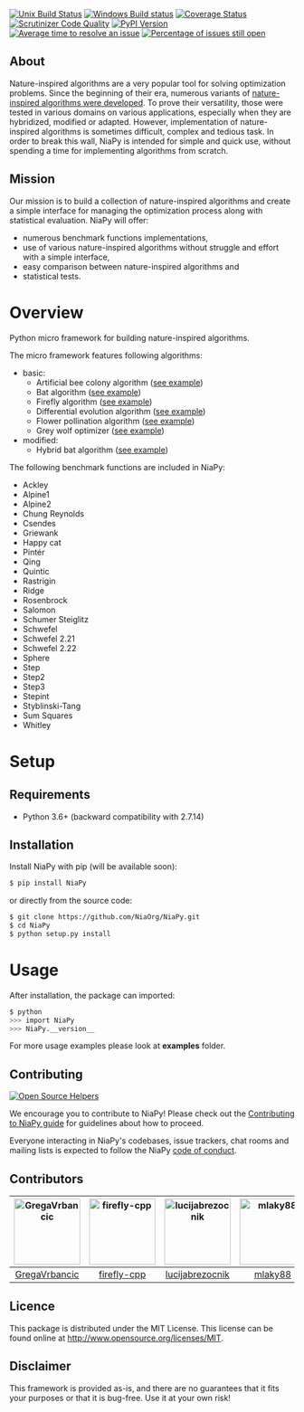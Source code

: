 [![Unix Build Status](https://img.shields.io/travis/NiaOrg/NiaPy/master.svg)](https://travis-ci.org/NiaOrg/NiaPy)
[![Windows Build status](https://ci.appveyor.com/api/projects/status/l5c0rp04mp04mbtq?svg=true)](https://ci.appveyor.com/project/GregaVrbancic/niapy)
[![Coverage Status](https://img.shields.io/coveralls/NiaOrg/NiaPy/master.svg)](https://coveralls.io/r/NiaOrg/NiaPy) [![Scrutinizer Code Quality](https://img.shields.io/scrutinizer/g/NiaOrg/NiaPy.svg)](https://scrutinizer-ci.com/g/NiaOrg/NiaPy/?branch=master)
[![PyPI Version](https://img.shields.io/pypi/v/NiaPy.svg)](https://pypi.python.org/pypi/NiaPy)
[![Average time to resolve an issue](http://isitmaintained.com/badge/resolution/NiaOrg/NiaPy.svg)](http://isitmaintained.com/project/NiaOrg/NiaPy "Average time to resolve an issue")
[![Percentage of issues still open](http://isitmaintained.com/badge/open/NiaOrg/NiaPy.svg)](http://isitmaintained.com/project/NiaOrg/NiaPy "Percentage of issues still open")

## About
Nature-inspired algorithms are a very popular tool for solving optimization problems. Since the beginning of their era, numerous variants of [nature-inspired algorithms were developed](https://arxiv.org/abs/1307.4186). To prove their versatility, those were tested in various domains on various applications, especially when they are hybridized, modified or adapted. However, implementation of nature-inspired algorithms is sometimes difficult, complex and tedious task. In order to break this wall, NiaPy is intended for simple and quick use, without spending a time for implementing algorithms from scratch.

## Mission
Our mission is to build a collection of nature-inspired algorithms and create a simple interface for managing the optimization process along with statistical evaluation. NiaPy will offer:


- numerous benchmark functions implementations,
- use of various nature-inspired algorithms without struggle and effort with a simple interface,
- easy comparison between nature-inspired algorithms and
- statistical tests.

# Overview

Python micro framework for building nature-inspired algorithms.

The micro framework features following algorithms:

- basic:
  - Artificial bee colony algorithm ([see example](examples/run_abc.py))
  - Bat algorithm ([see example](examples/run_ba.py))
  - Firefly algorithm ([see example](examples/run_fa.py))
  - Differential evolution algorithm ([see example](examples/run_de.py))
  - Flower pollination algorithm ([see example](examples/run_fpa.py))
  - Grey wolf optimizer ([see example](examples/run_gwo.py))
- modified:
  - Hybrid bat algorithm ([see example](examples/run_hba.py))

The following benchmark functions are included in NiaPy:

- Ackley
- Alpine1
- Alpine2
- Chung Reynolds
- Csendes
- Griewank
- Happy cat
- Pintér
- Qing
- Quintic
- Rastrigin
- Ridge
- Rosenbrock
- Salomon
- Schumer Steiglitz
- Schwefel
- Schwefel 2.21
- Schwefel 2.22
- Sphere
- Step
- Step2
- Step3
- Stepint
- Styblinski-Tang
- Sum Squares
- Whitley


# Setup

## Requirements

* Python 3.6+ (backward compatibility with 2.7.14)

## Installation

Install NiaPy with pip (will be available soon):

```sh
$ pip install NiaPy
```

or directly from the source code:

```sh
$ git clone https://github.com/NiaOrg/NiaPy.git
$ cd NiaPy
$ python setup.py install
```

# Usage

After installation, the package can imported:

```sh
$ python
>>> import NiaPy
>>> NiaPy.__version__
```

For more usage examples please look at **examples** folder.

## Contributing

[![Open Source Helpers](https://www.codetriage.com/niaorg/niapy/badges/users.svg)](https://www.codetriage.com/niaorg/niapy)

We encourage you to contribute to NiaPy! Please check out the [Contributing to NiaPy guide](CONTRIBUTING.md) for guidelines about how to proceed.

Everyone interacting in NiaPy's codebases, issue trackers, chat rooms and mailing lists is expected to follow the NiaPy [code of conduct](CODE_OF_CONDUCT.md).

## Contributors

[<img alt="GregaVrbancic" src="https://avatars0.githubusercontent.com/u/1894788?v=4&s=117" width="117">](https://github.com/GregaVrbancic) |[<img alt="firefly-cpp" src="https://avatars2.githubusercontent.com/u/1633361?v=4&s=117" width="117">](https://github.com/firefly-cpp) |[<img alt="lucijabrezocnik" src="https://avatars2.githubusercontent.com/u/36370699?v=4&s=117" width="117">](https://github.com/lucijabrezocnik) |[<img alt="mlaky88" src="https://avatars1.githubusercontent.com/u/23091578?v=4&s=117" width="117">](https://github.com/mlaky88) |[<img alt="rhododendrom" src="https://avatars1.githubusercontent.com/u/3198785?v=4&s=117" width="117">](https://github.com/rhododendrom) |
:---: |:---: |:---: |:---: |:---: |
[GregaVrbancic](https://github.com/GregaVrbancic) |[firefly-cpp](https://github.com/firefly-cpp) |[lucijabrezocnik](https://github.com/lucijabrezocnik) |[mlaky88](https://github.com/mlaky88) |[rhododendrom](https://github.com/rhododendrom) |
## Licence
This package is distributed under the MIT License. This license can be found online at http://www.opensource.org/licenses/MIT.

## Disclaimer
This framework is provided as-is, and there are no guarantees that it fits your purposes or that it is bug-free. Use it at your own risk!
